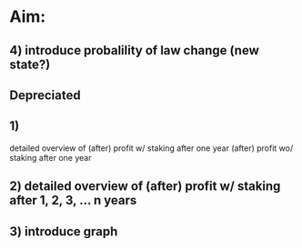 # Aim:

## 4) introduce probalility of law change (new state?)

## Depreciated

## 1)

detailed overview of
(after) profit w/ staking after one year
(after) profit wo/ staking after one year

## 2) detailed overview of (after) profit w/ staking after 1, 2, 3, ... n years

## 3) introduce graph
